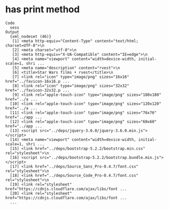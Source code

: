# has print method

    Code
      sess
    Output
      {xml_nodeset (46)}
       [1] <meta http-equiv="Content-Type" content="text/html; charset=UTF-8">\n
       [2] <meta charset="utf-8">\n
       [3] <meta http-equiv="X-UA-Compatible" content="IE=edge">\n
       [4] <meta name="viewport" content="width=device-width, initial-scale=1, shri ...
       [5] <meta name="description" content="rvest">\n
       [6] <title>Star Wars films • rvest</title>\n
       [7] <link rel="icon" type="image/png" sizes="16x16" href="../favicon-16x16.p ...
       [8] <link rel="icon" type="image/png" sizes="32x32" href="../favicon-32x32.p ...
       [9] <link rel="apple-touch-icon" type="image/png" sizes="180x180" href="../a ...
      [10] <link rel="apple-touch-icon" type="image/png" sizes="120x120" href="../a ...
      [11] <link rel="apple-touch-icon" type="image/png" sizes="76x76" href="../app ...
      [12] <link rel="apple-touch-icon" type="image/png" sizes="60x60" href="../app ...
      [13] <script src="../deps/jquery-3.6.0/jquery-3.6.0.min.js"></script>
      [14] <meta name="viewport" content="width=device-width, initial-scale=1, shri ...
      [15] <link href="../deps/bootstrap-5.2.2/bootstrap.min.css" rel="stylesheet">\n
      [16] <script src="../deps/bootstrap-5.2.2/bootstrap.bundle.min.js"></script>
      [17] <link href="../deps/Source_Sans_Pro-0.4.7/font.css" rel="stylesheet">\n
      [18] <link href="../deps/Source_Code_Pro-0.4.7/font.css" rel="stylesheet">\n
      [19] <link rel="stylesheet" href="https://cdnjs.cloudflare.com/ajax/libs/font ...
      [20] <link rel="stylesheet" href="https://cdnjs.cloudflare.com/ajax/libs/font ...
      ...

